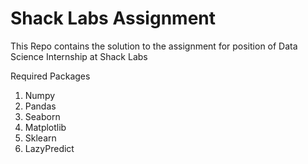 # Shack Labs Assignment
This Repo contains the solution to the assignment for position of Data Science Internship at Shack Labs

Required Packages
1. Numpy
2. Pandas
3. Seaborn
4. Matplotlib
5. Sklearn
6. LazyPredict
